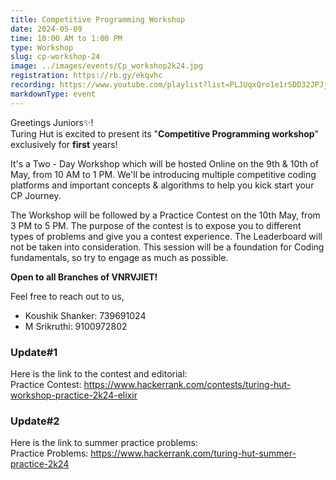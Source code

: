 ```yaml
---
title: Competitive Programming Workshop
date: 2024-05-09
time: 10:00 AM to 1:00 PM
type: Workshop
slug: cp-workshop-24
image: ../images/events/Cp_workshop2k24.jpg
registration: https://rb.gy/ekqvhc
recording: https://www.youtube.com/playlist?list=PLJUqxQro1e1rSDD32JPJjIQi4dSpebFbI
markdownType: event
---
```



Greetings Juniors✨!<br/>
Turing Hut is excited to present its "**Competitive Programming workshop**"  exclusively for **first** years!

It's a Two - Day Workshop which will be hosted Online on the 9th & 10th of May, from 10 AM to 1 PM. We'll be introducing multiple competitive coding platforms and important concepts & algorithms to help you kick start your CP Journey.

The Workshop will be followed by a Practice Contest on the 10th May, from 3 PM to 5 PM. The purpose of the contest is to expose you to different types of problems and give you a contest experience.
The Leaderboard will not be taken into consideration.
This session will be a foundation for Coding fundamentals, so try to engage as much as possible.

**Open to all Branches of VNRVJIET!**


Feel free to reach out to us,

- Koushik Shanker: 739691024
- M Srikruthi: 9100972802

### Update#1

Here is the link to the contest and editorial:</br>
Practice Contest: https://www.hackerrank.com/contests/turing-hut-workshop-practice-2k24-elixir</br>

### Update#2 
Here is the link to summer practice problems: </br>
Practice Problems: https://www.hackerrank.com/turing-hut-summer-practice-2k24</br>